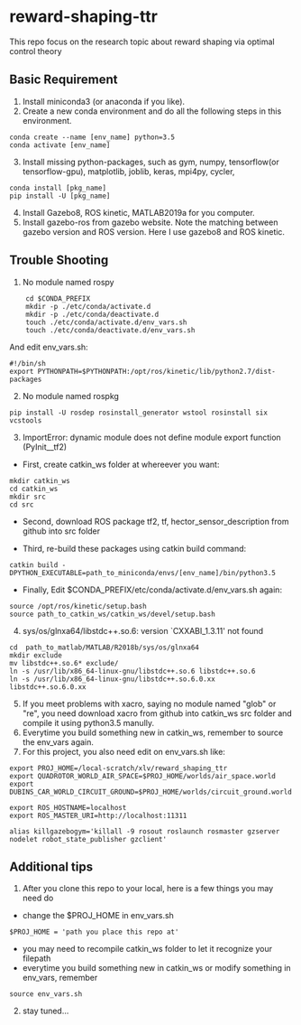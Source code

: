 # reward-shaping-ttr
This repo focus on the research topic about reward shaping via optimal control theory


## Basic Requirement
1.  Install miniconda3 (or anaconda if you like). 
2.  Create a new conda environment and do all the following steps in this environment. 
```
conda create --name [env_name] python=3.5
conda activate [env_name]
```
3.  Install missing python-packages, such as gym, numpy, tensorflow(or tensorflow-gpu), matplotlib, joblib, keras, mpi4py, cycler,
```
conda install [pkg_name]
pip install -U [pkg_name]
```
4.  Install Gazebo8, ROS kinetic, MATLAB2019a for you computer.
5.  Install gazebo-ros from gazebo website. Note the matching between gazebo version and ROS version. Here I use gazebo8 and ROS kinetic.

## Trouble Shooting
1.  No module named rospy
```
    cd $CONDA_PREFIX
	mkdir -p ./etc/conda/activate.d
	mkdir -p ./etc/conda/deactivate.d
	touch ./etc/conda/activate.d/env_vars.sh
	touch ./etc/conda/deactivate.d/env_vars.sh
```
And edit env_vars.sh:
```
#!/bin/sh
export PYTHONPATH=$PYTHONPATH:/opt/ros/kinetic/lib/python2.7/dist-packages
```
2.  No module named rospkg
```
pip install -U rosdep rosinstall_generator wstool rosinstall six vcstools
```
3.  ImportError: dynamic module does not define module export function (PyInit__tf2)

   + First, create catkin_ws folder at whereever you want: 
   ```
   mkdir catkin_ws
   cd catkin_ws
   mkdir src
   cd src
   ```
   + Second, download ROS package tf2, tf, hector_sensor_description from github into src folder

   + Third, re-build these packages using catkin build command:
   ```
   catkin build -DPYTHON_EXECUTABLE=path_to_miniconda/envs/[env_name]/bin/python3.5
   ```
   + Finally,
   Edit $CONDA_PREFIX/etc/conda/activate.d/env_vars.sh again:
   ```
   source /opt/ros/kinetic/setup.bash
   source path_to_catkin_ws/catkin_ws/devel/setup.bash
   ```
4.  sys/os/glnxa64/libstdc++.so.6: version `CXXABI_1.3.11' not found
```
cd  path_to_matlab/MATLAB/R2018b/sys/os/glnxa64
mkdir exclude
mv libstdc++.so.6* exclude/
ln -s /usr/lib/x86_64-linux-gnu/libstdc++.so.6 libstdc++.so.6
ln -s /usr/lib/x86_64-linux-gnu/libstdc++.so.6.0.xx libstdc++.so.6.0.xx
```
5.  If you meet problems with xacro, saying no module named "glob" or "re", you need download xacro from github into catkin_ws src folder and compile it using python3.5 manully.
6.  Everytime you build something new in catkin_ws, remember to source the env_vars again.
7.  For this project, you also need edit on env_vars.sh like:
```
export PROJ_HOME=/local-scratch/xlv/reward_shaping_ttr
export QUADROTOR_WORLD_AIR_SPACE=$PROJ_HOME/worlds/air_space.world
export DUBINS_CAR_WORLD_CIRCUIT_GROUND=$PROJ_HOME/worlds/circuit_ground.world

export ROS_HOSTNAME=localhost
export ROS_MASTER_URI=http://localhost:11311

alias killgazebogym='killall -9 rosout roslaunch rosmaster gzserver nodelet robot_state_publisher gzclient'
```


## Additional tips
1.  After you clone this repo to your local, here is a few things you may need do
   + change the $PROJ_HOME in env_vars.sh
   ```
   $PROJ_HOME = 'path you place this repo at'
   ```
   + you may need to recompile catkin_ws folder to let it recognize your filepath
   + everytime you build something new in catkin_ws or modify something in env_vars, remember
   ```
   source env_vars.sh
   ```
2. stay tuned...
































